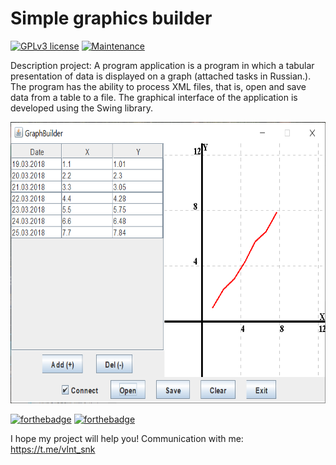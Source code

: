 # Simple graphics builder

[![GPLv3 license](https://img.shields.io/badge/License-GPLv3-blue.svg)](http://perso.crans.org/besson/LICENSE.html)
[![Maintenance](https://img.shields.io/badge/Maintained%3F-yes-green.svg)](https://GitHub.com/Naereen/StrapDown.js/graphs/commit-activity)
 
Description project: A program application is a program in which a tabular presentation of data is displayed on a graph (attached tasks in Russian.). The program has the ability to process XML files, that is, open and save data from a table to a file. The graphical interface of the application is developed using the Swing library.
 
 <p align="center">
  <img  width="700" height="450" src="https://github.com/SValentyn/Simple-graphics-builder/blob/master/src/image/window.png">
</p>

[![forthebadge](https://forthebadge.com/images/badges/made-with-java.svg)](https://forthebadge.com)
[![forthebadge](https://forthebadge.com/images/badges/built-with-love.svg)](https://forthebadge.com)

I hope my project will help you! Communication with me: https://t.me/vlnt_snk
